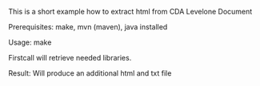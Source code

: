 This is a short example how to extract html from CDA Levelone Document

Prerequisites: make, mvn (maven), java installed

Usage: make

Firstcall will retrieve needed libraries.

Result: Will produce an additional html and txt file 
